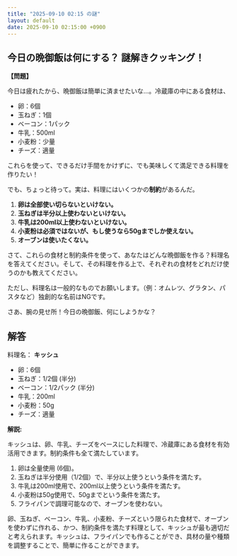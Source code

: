 ```yaml
---
title: "2025-09-10 02:15 の謎"
layout: default
date: 2025-09-10 02:15:00 +0900
---
```

## 今日の晩御飯は何にする？ 謎解きクッキング！

**【問題】**

今日は疲れたから、晩御飯は簡単に済ませたいな…。冷蔵庫の中にある食材は、

*   卵：6個
*   玉ねぎ：1個
*   ベーコン：1パック
*   牛乳：500ml
*   小麦粉：少量
*   チーズ：適量

これらを使って、できるだけ手間をかけずに、でも美味しくて満足できる料理を作りたい！

でも、ちょっと待って。実は、料理にはいくつかの**制約**があるんだ。

1.  **卵は全部使い切らないといけない。**
2.  **玉ねぎは半分以上使わないといけない。**
3.  **牛乳は200ml以上使わないといけない。**
4.  **小麦粉は必須ではないが、もし使うなら50gまでしか使えない。**
5.  **オーブンは使いたくない。**

さて、これらの食材と制約条件を使って、あなたはどんな晩御飯を作る？料理名を答えてください。そして、その料理を作る上で、それぞれの食材をどれだけ使うのかも教えてください。

ただし、料理名は一般的なものでお願いします。（例：オムレツ、グラタン、パスタなど）独創的な名前はNGです。

さあ、腕の見せ所！今日の晩御飯、何にしようかな？

## 解答

料理名： **キッシュ**

*   卵：6個
*   玉ねぎ：1/2個 (半分)
*   ベーコン：1/2パック (半分)
*   牛乳：200ml
*   小麦粉：50g
*   チーズ：適量

**解説:**

キッシュは、卵、牛乳、チーズをベースにした料理で、冷蔵庫にある食材を有効活用できます。制約条件も全て満たしています。

1.  卵は全量使用 (6個)。
2.  玉ねぎは半分使用（1/2個）で、半分以上使うという条件を満たす。
3.  牛乳は200ml使用で、200ml以上使うという条件を満たす。
4.  小麦粉は50g使用で、50gまでという条件を満たす。
5.  フライパンで調理可能なので、オーブンを使わない。

卵、玉ねぎ、ベーコン、牛乳、小麦粉、チーズという限られた食材で、オーブンを使わずに作れる、かつ、制約条件を満たす料理として、キッシュが最も適切だと考えられます。キッシュは、フライパンでも作ることができ、具材の量や種類を調整することで、簡単に作ることができます。
